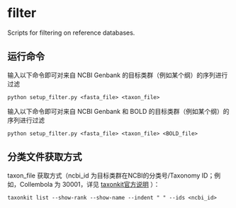 # filter
Scripts for filtering on reference databases.


## 运行命令

输入以下命令即可对来自 NCBI Genbank 的目标类群（例如某个纲）的序列进行过滤
```
python setup_filter.py <fasta_file> <taxon_file>
```

输入以下命令即可对来自 NCBI Genbank 和 BOLD 的目标类群（例如某个纲）的序列进行过滤
```
python setup_filter.py <fasta_file> <taxon_file> <BOLD_file>
```

## 分类文件获取方式

taxon_file 获取方式（ncbi_id 为目标类群在NCBI的分类号/Taxonomy ID；例如，Collembola 为 30001，详见 [taxonkit官方说明](https://github.com/shenwei356/taxonkit) ）：
```
taxonkit list --show-rank --show-name --indent " " --ids <ncbi_id>
```
